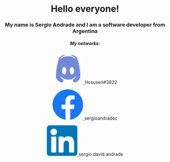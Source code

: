 <div align="center">
  <h1>Hello <b>everyone</b>!</h1>
  <h3>My name is Sergio Andrade and I am a software developer from Argentina </h3>
  
  <h5>My networks:</h5>
  <div align="center">
    <p>
      <a href="discordapp.com/users/Hosuseri#3822”">
        <img width="96px" height="96px" src="https://github.com/SergioAndrade22/SergioAndrade22/blob/master/discord-svg-chat-background-discord-logo-discord-icon-game-clothing-apparel-dice-transparent-png-2494223.png" />
      </a>
      Hosuseri#3822
    </p>
    <p>
      <a href="https://www.linkedin.com/in/sergiodandradec/">
        <img width="96px" height="96px" src="https://github.com/SergioAndrade22/SergioAndrade22/blob/master/2048px-Facebook_f_logo_(2019).svg.png" />
      </a>
      sergioandradec
    </p>
    <p>
      <a href="https://www.facebook.com/sergio.david.andrade/">
        <img width="96px" height="96px" src="https://github.com/SergioAndrade22/SergioAndrade22/blob/master/174857.png" />
      </a>
      sergio.david.andrade
    </p>
  </div>
</div>
